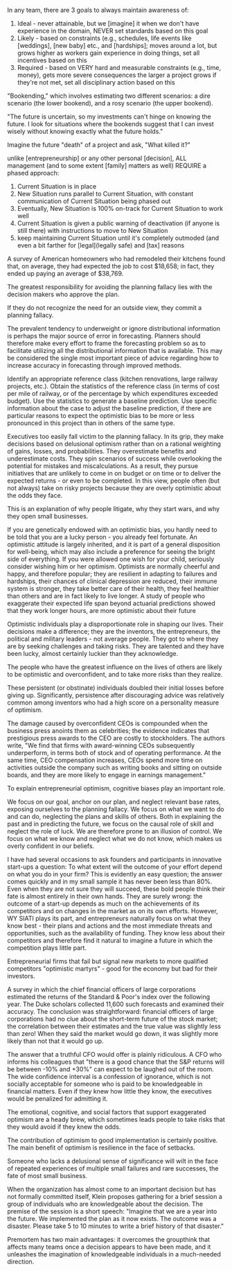 
In any team, there are 3 goals to always maintain awareness of:
1. Ideal - never attainable, but we [imagine] it when we don't have experience in the domain, NEVER set standards based on this goal
2. Likely - based on constraints (e.g., schedules, life events like [weddings], [new baby] etc., and [hardships]; moves around a lot, but grows higher as workers gain experience in doing things, set all incentives based on this
3. Required - based on VERY hard and measurable constraints (e.g., time, money), gets more severe consequences the larger a project grows if they're not met, set all disciplinary action based on this

"Bookending," which involves estimating two different scenarios: a dire
scenario (the lower bookend), and a rosy scenario (the upper bookend).

"The future is uncertain, so my investments can't hinge on knowing the
future. I look for situations where the bookends suggest that I can
invest wisely without knowing exactly what the future holds."

Imagine the future "death" of a project and ask, "What killed it?"

unlike [entrepreneurship] or any other personal [decision], ALL management (and to some extent [family] matters as well) REQUIRE a phased approach:
1. Current Situation is in place
2. New Situation runs parallel to Current Situation, with constant communication of Current Situation being phased out
3. Eventually, New Situation is 100% on-track for Current Situation to work well
4. Current Situation is given a public warning of deactivation (if anyone is still there) with instructions to move to New Situation
5. keep maintaining Current Situation until it's completely outmoded (and even a bit farther for [legal](legally safe) and [tax] reasons

A survey of American homeowners who had remodeled their kitchens found
that, on average, they had expected the job to cost $18,658; in fact,
they ended up paying an average of $38,769.

The greatest responsibility for avoiding the planning fallacy lies with
the decision makers who approve the plan.

If they do not recognize the need for an outside view, they commit a
planning fallacy.

The prevalent tendency to underweight or ignore distributional
information is perhaps the major source of error in forecasting.
Planners should therefore make every effort to frame the forecasting
problem so as to facilitate utilizing all the distributional information
that is available. This may be considered the single most important
piece of advice regarding how to increase accuracy in forecasting
through improved methods.

Identify an appropriate reference class (kitchen renovations, large
railway projects, etc.). Obtain the statistics of the reference class
(in terms of cost per mile of railway, or of the percentage by which
expenditures exceeded budget). Use the statistics to generate a baseline
prediction. Use specific information about the case to adjust the
baseline prediction, if there are particular reasons to expect the
optimistic bias to be more or less pronounced in this project than in
others of the same type.

Executives too easily fall victim to the planning fallacy. In its grip,
they make decisions based on delusional optimism rather than on a
rational weighting of gains, losses, and probabilities. They
overestimate benefits and underestimate costs. They spin scenarios of
success while overlooking the potential for mistakes and
miscalculations. As a result, they pursue initiatives that are unlikely
to come in on budget or on time or to deliver the expected returns - or
even to be completed. In this view, people often (but not always) take
on risky projects because they are overly optimistic about the odds they
face.

This is an explanation of why people litigate, why they start wars, and
why they open small businesses.

If you are genetically endowed with an optimistic bias, you hardly need
to be told that you are a lucky person - you already feel fortunate. An
optimistic attitude is largely inherited, and it is part of a general
disposition for well-being, which may also include a preference for
seeing the bright side of everything. If you were allowed one wish for
your child, seriously consider wishing him or her optimism. Optimists
are normally cheerful and happy, and therefore popular; they are
resilient in adapting to failures and hardships, their chances of
clinical depression are reduced, their immune system is stronger, they
take better care of their health, they feel healthier than others and
are in fact likely to live longer. A study of people who exaggerate
their expected life span beyond actuarial predictions showed that they
work longer hours, are more optimistic about their future

Optimistic individuals play a disproportionate role in shaping our
lives. Their decisions make a difference; they are the inventors, the
entrepreneurs, the political and military leaders - not average people.
They got to where they are by seeking challenges and taking risks. They
are talented and they have been lucky, almost certainly luckier than
they acknowledge.

The people who have the greatest influence on the lives of others are
likely to be optimistic and overconfident, and to take more risks than
they realize.

These persistent (or obstinate) individuals doubled their initial losses
before giving up. Significantly, persistence after discouraging advice
was relatively common among inventors who had a high score on a
personality measure of optimism.

The damage caused by overconfident CEOs is compounded when the business
press anoints them as celebrities; the evidence indicates that
prestigious press awards to the CEO are costly to stockholders. The
authors write, "We find that firms with award-winning CEOs subsequently
underperform, in terms both of stock and of operating performance. At
the same time, CEO compensation increases, CEOs spend more time on
activities outside the company such as writing books and sitting on
outside boards, and they are more likely to engage in earnings management."

To explain entrepreneurial optimism, cognitive biases play an important
role.

We focus on our goal, anchor on our plan, and neglect relevant base
rates, exposing ourselves to the planning fallacy. We focus on what we
want to do and can do, neglecting the plans and skills of others. Both
in explaining the past and in predicting the future, we focus on the
causal role of skill and neglect the role of luck. We are therefore
prone to an illusion of control. We focus on what we know and neglect
what we do not know, which makes us overly confident in our beliefs.

I have had several occasions to ask founders and participants in
innovative start-ups a question: To what extent will the outcome of your
effort depend on what you do in your firm? This is evidently an easy
question; the answer comes quickly and in my small sample it has never
been less than 80%. Even when they are not sure they will succeed, these
bold people think their fate is almost entirely in their own hands. They
are surely wrong: the outcome of a start-up depends as much on the
achievements of its competitors and on changes in the market as on its
own efforts. However, WY SIATI plays its part, and entrepreneurs
naturally focus on what they know best - their plans and actions and the
most immediate threats and opportunities, such as the availability of
funding. They know less about their competitors and therefore find it
natural to imagine a future in which the competition plays little part.

Entrepreneurial firms that fail but signal new markets to more qualified
competitors "optimistic martyrs" - good for the economy but bad for
their investors.

A survey in which the chief financial officers of large corporations
estimated the returns of the Standard & Poor's index over the following
year. The Duke scholars collected 11,600 such forecasts and examined
their accuracy. The conclusion was straightforward: financial officers
of large corporations had no clue about the short-term future of the
stock market; the correlation between their estimates and the true value
was slightly less than zero! When they said the market would go down, it
was slightly more likely than not that it would go up.

The answer that a truthful CFO would offer is plainly ridiculous. A CFO
who informs his colleagues that "there is a good chance that the S&P
returns will be between -10% and +30%" can expect to be laughed out of
the room. The wide confidence interval is a confession of ignorance,
which is not socially acceptable for someone who is paid to be
knowledgeable in financial matters. Even if they knew how little they
know, the executives would be penalized for admitting it.

The emotional, cognitive, and social factors that support exaggerated
optimism are a heady brew, which sometimes leads people to take risks
that they would avoid if they knew the odds.

The contribution of optimism to good implementation is certainly
positive. The main benefit of optimism is resilience in the face of
setbacks.

Someone who lacks a delusional sense of significance will wilt in the
face of repeated experiences of multiple small failures and rare
successes, the fate of most small business.

When the organization has almost come to an important decision but has
not formally committed itself, Klein proposes gathering for a brief
session a group of individuals who are knowledgeable about the decision.
The premise of the session is a short speech: "Imagine that we are a
year into the future. We implemented the plan as it now exists. The
outcome was a disaster. Please take 5 to 10 minutes to write a brief
history of that disaster."

Premortem has two main advantages: it overcomes the groupthink that
affects many teams once a decision appears to have been made, and it
unleashes the imagination of knowledgeable individuals in a much-needed
direction.
